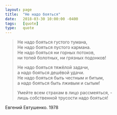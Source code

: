 ```yaml
---
layout: page
title:  "Не надо бояться"
date:   2018-03-30 10:00:00 -0400
tags:   [quote]
type:   quote
---
```


> Не надо бояться густого тумана,  
> Не надо бояться пустого кармана.  
> Не надо бояться ни горных потоков,  
> ни топей болотных, ни грязных подонков!
>
> Не надо бояться тяжёлой задачи,  
> а надо бояться дешёвой удачи.  
> Не надо бояться быть честным и битым,  
> а надо бояться быть лживым и сытым!
>
> Умейте всем страхам в лицо рассмеяться, -  
> лишь собственной трусости надо бояться!

Евгений Евтушенко. 1978